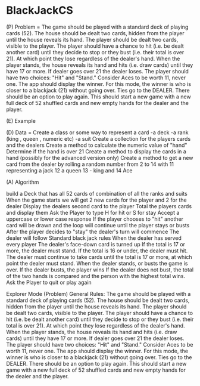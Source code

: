 # BlackJackCS

(P) Problem =
The game should be played with a standard deck of playing cards (52).
The house should be dealt two cards, hidden from the player until the house reveals its hand.
The player should be dealt two cards, visible to the player.
The player should have a chance to hit (i.e. be dealt another card) until they decide to stop or they bust (i.e. their total is over 21). At which point they lose regardless of the dealer's hand.
When the player stands, the house reveals its hand and hits (i.e. draw cards) until they have 17 or more.
If dealer goes over 21 the dealer loses.
The player should have two choices: "Hit" and "Stand."
Consider Aces to be worth 11, never one.
The app should display the winner. For this mode, the winner is who is closer to a blackjack (21) without going over.
Ties go to the DEALER.
There should be an option to play again. This should start a new game with a new full deck of 52 shuffled cards and new empty hands for the dealer and the player.

(E) Example

(D) Data =
Create a class or some way to represent a card
-a deck
-a rank (king , queen , numeric etc)
-a suit
Create a collection for the players cards and the dealers
Create a method to calculate the numeric value of "hand"
Determine if the hand is over 21
Create a method to display the cards in a hand (possibly for the advanced version only)
Create a method to get a new card from the dealer by rolling a random number from 2 to 14 with 11 representing a jack 12 a queen 13 - king and 14 Ace

(A) Algorithm

build a Deck that has all 52 cards of combination of all the ranks and suits
When the game starts we will get 2 new cards for the player and 2 for the dealer
Display the dealers second card to the player
Total the players cards and display them
Ask the Player to type H for hit or S for stay
Accept a uppercase or lower case response
If the player chooses to "hit" another card will be drawn and the loop will continue until the player stays or busts
After the player decides to "stay" the dealer's turn will commence
The dealer will follow Standard black jack rules
When the dealer has served every player
The dealer's face-down card is turned up
If the total is 17 or more, the dealer must stand.
If the total is 16 or under, the dealer must hit.
The dealer must continue to take cards until the total is 17 or more, at which point the dealer must stand.
When the dealer stands, or busts the game is over.
If the dealer busts, the player wins
If the dealer does not bust, the total of the two hands is compared and the person with the highest total wins.
Ask the Player to quit or play again

Explorer Mode (Problem)
General Rules:
The game should be played with a standard deck of playing cards (52).
The house should be dealt two cards, hidden from the player until the house reveals its hand.
The player should be dealt two cards, visible to the player.
The player should have a chance to hit (i.e. be dealt another card) until they decide to stop or they bust (i.e. their total is over 21). At which point they lose regardless of the dealer's hand.
When the player stands, the house reveals its hand and hits (i.e. draw cards) until they have 17 or more.
If dealer goes over 21 the dealer loses.
The player should have two choices: "Hit" and "Stand."
Consider Aces to be worth 11, never one.
The app should display the winner. For this mode, the winner is who is closer to a blackjack (21) without going over.
Ties go to the DEALER.
There should be an option to play again. This should start a new game with a new full deck of 52 shuffled cards and new empty hands for the dealer and the player.
